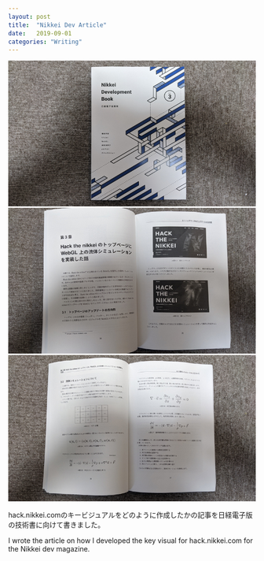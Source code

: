```yaml
---
layout: post
title:  "Nikkei Dev Article"
date:   2019-09-01
categories: "Writing"
---
```





<div class="post-description">
    <img src="/images/2019/nikkei-dev/0.jpg">
    <img src="/images/2019/nikkei-dev/1.jpg">
    <img src="/images/2019/nikkei-dev/2.jpg">
</div>

<div class="post-description">
<p>hack.nikkei.comのキービジュアルをどのように作成したかの記事を日経電子版の技術書に向けて書きました。</p>
<p>I wrote the article on how I developed the key visual for hack.nikkei.com for the Nikkei dev magazine.</p>
</div>



